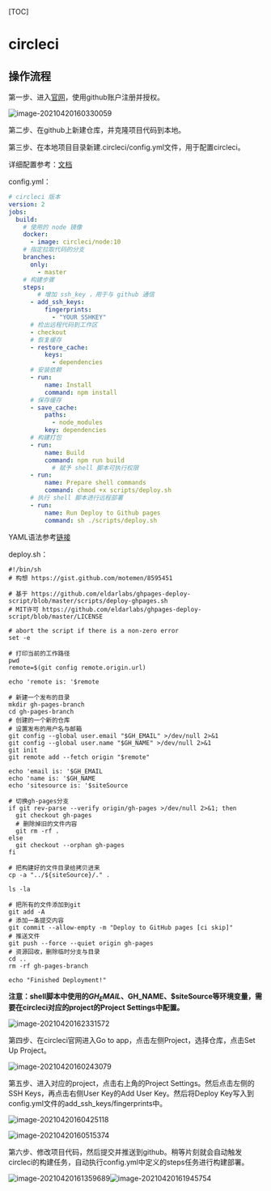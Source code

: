 [TOC]

# circleci



## 操作流程

第一步、进入[官网](https://circleci.com)，使用github账户注册并授权。

![image-20210420160330059](circleci.assets/image-20210420160330059.png)

第二步、在github上新建仓库，并克隆项目代码到本地。



第三步、在本地项目目录新建.circleci/config.yml文件，用于配置circleci。

详细配置参考：[文档](https://circleci.com/docs/2.0/configuration-reference)

config.yml：

```yaml
# circleci 版本
version: 2
jobs:
  build:
  	# 使用的 node 镜像
    docker:
      - image: circleci/node:10
    # 指定拉取代码的分支
    branches:
      only:
        - master
    # 构建步骤
    steps:
    	# 增加 ssh_key ，用于与 github 通信
      - add_ssh_keys:
          fingerprints:
            - "YOUR SSHKEY"
      # 检出远程代码到工作区
      - checkout
      # 恢复缓存
      - restore_cache:
          keys:
            - dependencies
      # 安装依赖
      - run:
          name: Install
          command: npm install
      # 保存缓存
      - save_cache:
          paths:
            - node_modules
          key: dependencies
      # 构建打包
      - run:
          name: Build
          command: npm run build
			# 赋予 shell 脚本可执行权限          
      - run:
          name: Prepare shell commands
          command: chmod +x scripts/deploy.sh
      # 执行 shell 脚本进行远程部署
      - run:
          name: Run Deploy to Github pages
          command: sh ./scripts/deploy.sh          
```

YAML语法参考[链接](https://www.runoob.com/w3cnote/yaml-intro.html)



deploy.sh：

```shell
#!/bin/sh
# 构想 https://gist.github.com/motemen/8595451

# 基于 https://github.com/eldarlabs/ghpages-deploy-script/blob/master/scripts/deploy-ghpages.sh
# MIT许可 https://github.com/eldarlabs/ghpages-deploy-script/blob/master/LICENSE

# abort the script if there is a non-zero error
set -e

# 打印当前的工作路径
pwd
remote=$(git config remote.origin.url)

echo 'remote is: '$remote

# 新建一个发布的目录
mkdir gh-pages-branch
cd gh-pages-branch
# 创建的一个新的仓库
# 设置发布的用户名与邮箱
git config --global user.email "$GH_EMAIL" >/dev/null 2>&1
git config --global user.name "$GH_NAME" >/dev/null 2>&1
git init
git remote add --fetch origin "$remote"

echo 'email is: '$GH_EMAIL
echo 'name is: '$GH_NAME
echo 'sitesource is: '$siteSource

# 切换gh-pages分支
if git rev-parse --verify origin/gh-pages >/dev/null 2>&1; then
  git checkout gh-pages
  # 删除掉旧的文件内容
  git rm -rf .
else
  git checkout --orphan gh-pages
fi

# 把构建好的文件目录给拷贝进来
cp -a "../${siteSource}/." .

ls -la

# 把所有的文件添加到git
git add -A
# 添加一条提交内容
git commit --allow-empty -m "Deploy to GitHub pages [ci skip]"
# 推送文件
git push --force --quiet origin gh-pages
# 资源回收，删除临时分支与目录
cd ..
rm -rf gh-pages-branch

echo "Finished Deployment!"
```

**注意：shell脚本中使用的$GH_EMAIL、$GH_NAME、$siteSource等环境变量，需要在circleci对应的project的Project Settings中配置。**

![image-20210420162331572](circleci.assets/image-20210420162331572.png)



第四步、在circleci官网进入Go to app，点击左侧Project，选择仓库，点击Set Up Project。

![image-20210420160243079](circleci.assets/image-20210420160243079.png)



第五步、进入对应的project，点击右上角的Project Settings。然后点击左侧的SSH Keys，再点击右侧User Key的Add User Key。然后将Deploy Key写入到config.yml文件的add_ssh_keys/fingerprints中。

![image-20210420160425118](circleci.assets/image-20210420160425118.png)

![image-20210420160515374](circleci.assets/image-20210420160515374.png)



第六步、修改项目代码，然后提交并推送到github。稍等片刻就会自动触发circleci的构建任务，自动执行config.yml中定义的steps任务进行构建部署。

![image-20210420161359689](circleci.assets/image-20210420161359689.png)![image-20210420161945754](circleci.assets/image-20210420161945754.png)
